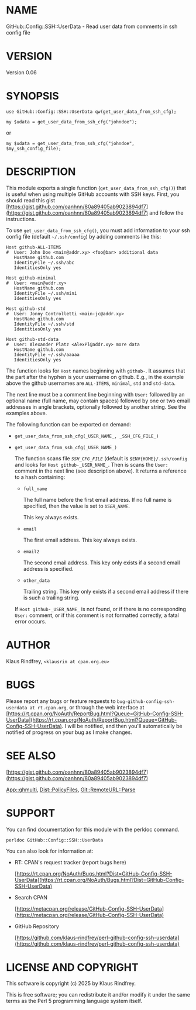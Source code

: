 # NAME

GitHub::Config::SSH::UserData - Read user data from comments in ssh config file

# VERSION

Version 0.06

# SYNOPSIS

    use GitHub::Config::SSH::UserData qw(get_user_data_from_ssh_cfg);

    my $udata = get_user_data_from_ssh_cfg("johndoe");

or

    my $udata = get_user_data_from_ssh_cfg("johndoe", $my_ssh_config_file);

# DESCRIPTION

This module exports a single function (`get_user_data_from_ssh_cfg()`) that
is useful when using multiple GitHub accounts with SSH keys.  First, you
should read this gist [https://gist.github.com/oanhnn/80a89405ab9023894df7](https://gist.github.com/oanhnn/80a89405ab9023894df7)
and follow the instructions.

To use `get_user_data_from_ssh_cfg()`, you must add information to your ssh config file (default
`~/.ssh/config`) by adding comments like this:

    Host github-ALL-ITEMS
    #  User: John Doe <main@addr.xy> <foo@bar> additional data
       HostName github.com
       IdentityFile ~/.ssh/abc
       IdentitiesOnly yes

    Host github-minimal
    #  User: <main@addr.xy>
       HostName github.com
       IdentityFile ~/.ssh/mini
       IdentitiesOnly yes

    Host github-std
    #  User: Jonny Controlletti <main-jc@addr.xy>
       HostName github.com
       IdentityFile ~/.ssh/std
       IdentitiesOnly yes

    Host github-std-data
    #  User: Alexander Platz <AlexPl@addr.xy> more data
       HostName github.com
       IdentityFile ~/.ssh/aaaaa
       IdentitiesOnly yes

The function looks for `Host` names beginning with `github-`. It assumes that
the part after the hyphen is your username on github. E.g., in the example
above the github usernames are `ALL-ITEMS`, `minimal`, `std` and `std-data`.

The next line must be a comment line beginning with `User:` followed by an
optional name (full name, may contain spaces) followed by one or two email addresses in angle
brackets, optionally followed by another string. See the examples above.

The following function can be exported on demand:

- `get_user_data_from_ssh_cfg(_USER_NAME_, _SSH_CFG_FILE_)`
- `get_user_data_from_ssh_cfg(_USER_NAME_)`

    The function scans file _`SSH_CFG_FILE`_ (default is
    `$ENV{HOME}/.ssh/config` and looks for `Host github-_USER_NAME_`. Then is
    scans the `User:` comment in the next line (see description above). It
    returns a reference to a hash containing:

    - `full_name`

        The full name before the first email address. If no full name is specified,
        then the value is set to _`USER_NAME`_.

        This key always exists.

    - `email`

        The first email address. This key always exists.

    - `email2`

        The second email address. This key only exists if a second email address is specified.

    - `other_data`

        Trailing string. This key only exists if a second email address if there is
        such a trailing string.

    If `Host github-_USER_NAME_` is not found, or if there is no corresponding `User:` comment, or if this comment is not formatted correctly, a fatal error occurs.

# AUTHOR

Klaus Rindfrey, `<klausrin at cpan.org.eu>`

# BUGS

Please report any bugs or feature requests to `bug-github-config-ssh-userdata
at rt.cpan.org`, or through the web interface at
[https://rt.cpan.org/NoAuth/ReportBug.html?Queue=GitHub-Config-SSH-UserData](https://rt.cpan.org/NoAuth/ReportBug.html?Queue=GitHub-Config-SSH-UserData).
I will be notified, and then you'll automatically be notified of progress on
your bug as I make changes.

# SEE ALSO

[https://gist.github.com/oanhnn/80a89405ab9023894df7](https://gist.github.com/oanhnn/80a89405ab9023894df7)

[App::ghmulti](https://metacpan.org/pod/App%3A%3Aghmulti), [Dist::PolicyFiles](https://metacpan.org/pod/Dist%3A%3APolicyFiles), [Git::RemoteURL::Parse](https://metacpan.org/pod/Git%3A%3ARemoteURL%3A%3AParse)

# SUPPORT

You can find documentation for this module with the perldoc command.

    perldoc GitHub::Config::SSH::UserData

You can also look for information at:

- RT: CPAN's request tracker (report bugs here)

    [https://rt.cpan.org/NoAuth/Bugs.html?Dist=GitHub-Config-SSH-UserData](https://rt.cpan.org/NoAuth/Bugs.html?Dist=GitHub-Config-SSH-UserData)

- Search CPAN

    [https://metacpan.org/release/GitHub-Config-SSH-UserData](https://metacpan.org/release/GitHub-Config-SSH-UserData)

- GitHub Repository

    [https://github.com/klaus-rindfrey/perl-github-config-ssh-userdata](https://github.com/klaus-rindfrey/perl-github-config-ssh-userdata)

# LICENSE AND COPYRIGHT

This software is copyright (c) 2025 by Klaus Rindfrey.

This is free software; you can redistribute it and/or modify it under
the same terms as the Perl 5 programming language system itself.
